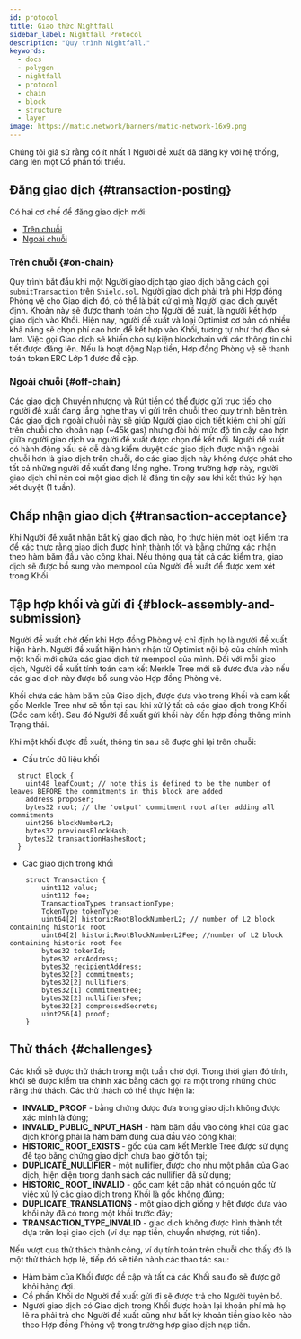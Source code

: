 ```yaml
---
id: protocol
title: Giao thức Nightfall
sidebar_label: Nightfall Protocol
description: "Quy trình Nightfall."
keywords:
  - docs
  - polygon
  - nightfall
  - protocol
  - chain
  - block
  - structure
  - layer
image: https://matic.network/banners/matic-network-16x9.png
---
```


Chúng tôi giả sử rằng có ít nhất 1 Người đề xuất đã đăng ký với hệ thống, đăng lên một Cổ phần tối thiểu.

## Đăng giao dịch {#transaction-posting}
Có hai cơ chế để đăng giao dịch mới:

- [Trên chuỗi](#on-chain)
- [Ngoài chuỗi](#off-chain)

### Trên chuỗi {#on-chain}
Quy trình bắt đầu khi một Người giao dịch tạo giao dịch bằng cách gọi `submitTransaction` trên `Shield.sol`. Người giao dịch phải trả phí Hợp đồng Phòng vệ cho Giao dịch đó, có thể là bất cứ gì mà Người giao dịch quyết định. Khoản này sẽ được thanh toán cho Người đề xuất, là người kết hợp giao dịch vào Khối. Hiện nay, người đề xuất và loại Optimist cơ bản có nhiều khả năng sẽ chọn phí cao hơn để kết hợp vào Khối, tương tự như thợ đào sẽ làm. Việc gọi Giao dịch sẽ khiến cho sự kiện blockchain với các thông tin chi tiết được đăng lên. Nếu là hoạt động Nạp tiền, Hợp đồng Phòng vệ sẽ thanh toán token ERC Lớp 1 được đề cập.

### Ngoài chuỗi {#off-chain}
Các giao dịch Chuyển nhượng và Rút tiền có thể được gửi trực tiếp cho người đề xuất đang lắng nghe thay vì gửi trên chuỗi theo quy trình bên trên. Các giao dịch ngoài chuỗi này sẽ giúp Người giao dịch tiết kiệm chi phí gửi trên chuỗi cho khoản nạp (~45k gas) nhưng đòi hỏi mức độ tin cậy cao hơn giữa người giao dịch và người đề xuất được chọn để kết nối. Người đề xuất có hành động xấu sẽ dễ dàng kiểm duyệt các giao dịch được nhận ngoài chuỗi hơn là giao dịch trên chuỗi, do các giao dịch này không được phát cho tất cả những người đề xuất đang lắng nghe. Trong trường hợp này, người giao dịch chỉ nên coi một giao dịch là đáng tin cậy sau khi kết thúc kỳ hạn xét duyệt (1 tuần).

## Chấp nhận giao dịch {#transaction-acceptance}
Khi Người đề xuất nhận bất kỳ giao dịch nào, họ thực hiện một loạt kiểm tra để xác thực rằng giao dịch được hình thành tốt và bằng chứng xác nhận theo hàm băm đầu vào công khai. Nếu thông qua tất cả các kiểm tra, giao dịch sẽ được bổ sung vào mempool của Người đề xuất để được xem xét trong Khối.

## Tập hợp khối và gửi đi {#block-assembly-and-submission}
Người đề xuất chờ đến khi Hợp đồng Phòng vệ chỉ định họ là người đề xuất hiện hành. Người đề xuất hiện hành nhận từ Optimist nội bộ của chính mình một khối mới chứa các giao dịch từ mempool của mình. Đối với mỗi giao dịch, Người đề xuất tính toán cam kết Merkle Tree mới sẽ được đưa vào nếu các giao dịch này được bổ sung vào Hợp đồng Phòng vệ.

Khối chứa các hàm băm của Giao dịch, được đưa vào trong Khối và cam kết gốc Merkle Tree như sẽ tồn tại sau khi xử lý tất cả các giao dịch trong Khối (Gốc cam kết). Sau đó Người đề xuất gửi khối này đến hợp đồng thông minh Trạng thái.

Khi một khối được đề xuất, thông tin sau sẽ được ghi lại trên chuỗi:

- Cấu trúc dữ liệu khối
```
  struct Block {
    uint48 leafCount; // note this is defined to be the number of leaves BEFORE the commitments in this block are added
    address proposer;
    bytes32 root; // the 'output' commitment root after adding all commitments
    uint256 blockNumberL2;
    bytes32 previousBlockHash;
    bytes32 transactionHashesRoot;
  }
```
- Các giao dịch trong khối
```
    struct Transaction {
        uint112 value;
        uint112 fee;
        TransactionTypes transactionType;
        TokenType tokenType;
        uint64[2] historicRootBlockNumberL2; // number of L2 block containing historic root
        uint64[2] historicRootBlockNumberL2Fee; //number of L2 block containing historic root fee
        bytes32 tokenId;
        bytes32 ercAddress;
        bytes32 recipientAddress;
        bytes32[2] commitments;
        bytes32[2] nullifiers;
        bytes32[1] commitmentFee;
        bytes32[2] nullifiersFee;
        bytes32[2] compressedSecrets;
        uint256[4] proof;
    }
```

## Thử thách {#challenges}
Các khối sẽ được thử thách trong một tuần chờ đợi. Trong thời gian đó tính, khối sẽ được kiểm tra chính xác bằng cách gọi ra một trong những chức năng thử thách. Các thử thách có thể thực hiện là:

- **INVALID_ PROOF** - bằng chứng được đưa trong giao dịch không được xác minh là đúng;
- **INVALID_ PUBLIC_INPUT_HASH** - hàm băm đầu vào công khai của giao dịch không phải là hàm băm đúng của đầu vào công khai;
- **HISTORIC_ ROOT_EXISTS** - gốc của cam kết Merkle Tree được sử dụng để tạo bằng chứng giao dịch chưa bao giờ tồn tại;
- **DUPLICATE_NULLIFIER** - một nullifier, được cho như một phần của Giao dịch, hiện diện trong danh sách các nullifier đã sử dụng;
- **HISTORIC_ ROOT_ INVALID** - gốc cam kết cập nhật có nguồn gốc từ việc xử lý các giao dịch trong Khối là gốc không đúng;
- **DUPLICATE_TRANSLATIONS** - một giao dịch giống y hệt được đưa vào khối này đã có trong một khối trước đây;
- **TRANSACTION_TYPE_INVALID** - giao dịch không được hình thành tốt dựa trên loại giao dịch (ví dụ: nạp tiền, chuyển nhượng, rút tiền).

Nếu vượt qua thử thách thành công, ví dụ tính toán trên chuỗi cho thấy đó là một thử thách hợp lệ, tiếp đó sẽ tiến hành các thao tác sau:

- Hàm băm của Khối được đề cập và tất cả các Khối sau đó sẽ được gỡ khỏi hàng đợi.
- Cổ phần Khối do Người đề xuất gửi đi sẽ được trả cho Người tuyên bố.
- Người giao dịch có Giao dịch trong Khối được hoàn lại khoản phí mà họ lẽ ra phải trả cho Người đề xuất cũng như bất kỳ khoản tiền giao kèo nào theo Hợp đồng Phòng vệ trong trường hợp giao dịch nạp tiền.

